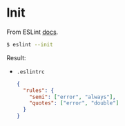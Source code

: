 # Init


From ESLint [docs](https://github.com/eslint/eslint#installation-and-usage).

```sh
$ eslint --init
```

Result:

- `.eslintrc`
    ```json
    {
      "rules": {
        "semi": ["error", "always"],
        "quotes": ["error", "double"]
      }
    }
    ```
